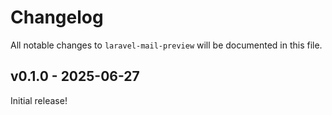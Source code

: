 # Changelog

All notable changes to `laravel-mail-preview` will be documented in this file.

## v0.1.0 - 2025-06-27

Initial release!
